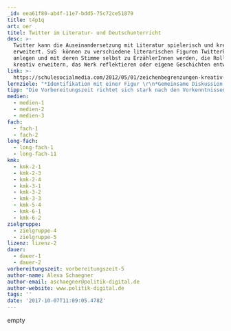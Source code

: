 ```yaml
---
_id: eea61f80-ab4f-11e7-bdd5-75c72ce51879
title: t4p1q
art: oer
titel: Twitter im Literatur- und Deutschunterricht
desc: >-
  Twitter kann die Auseinandersetzung mit Literatur spielerisch und kreativ
  erweitert. SuS  können zu verschiedene literarischen Figuren Twitterkonten
  anlegen und mit deren Stimme selbst zu ErzählerInnen werden, die Rollen
  kreativ erweitern, das Werk reflektieren oder eigene Geschichten entwickeln.
link: >-
  https://schulesocialmedia.com/2012/05/01/zeichenbegrenzungen-kreativ-nutzen-twitter-im-deutschunterricht/
lernziele: "*Identifikation mit einer Figur \r\n*Gemeinsame Diskussion eines literarischen Werks \r\n*Kreatives Schreiben \r\n*Üben von fokussiertem Schreiben: präzise Wortwahl, inhaltliche Verdichtung, bewusste Formulierung. \r\n* Nebenbei: Umgang mit sozialen Medien und Internetöffentlichkeit reflektieren"
tipp: "Die Vorbereitungszeit richtet sich stark nach den Vorkenntnissen im Umgang mit social Media. Besteht Erfahrung mit Twitter, verkürzt sich die Vorbereitungszeit auf wenige Stunden.\r\nHier gibt es weitere Anregungen speziell zum [Literaturunterricht] (https://schulesocialmedia.com/2012/06/12/twitter-im-literaturunterricht/) und generell zu Twitter in der [Lehre](http://redaktionsblog.hypotheses.org/585)"
medien:
  - medien-1
  - medien-2
  - medien-3
fach:
  - fach-1
  - fach-2
long-fach:
  - long-fach-1
  - long-fach-11
kmk:
  - kmk-2-1
  - kmk-2-3
  - kmk-2-4
  - kmk-3-1
  - kmk-3-2
  - kmk-3-3
  - kmk-5-4
  - kmk-6-1
  - kmk-6-2
zielgruppe:
  - zielgruppe-4
  - zielgruppe-5
lizenz: lizenz-2
dauer:
  - dauer-1
  - dauer-2
vorbereitungszeit: vorbereitungszeit-5
author-name: Alexa Schaegner
author-email: aschaegner@politik-digital.de
author-website: www.politik-digital.de
tags: ''
date: '2017-10-07T11:09:05.478Z'
---
```

empty
